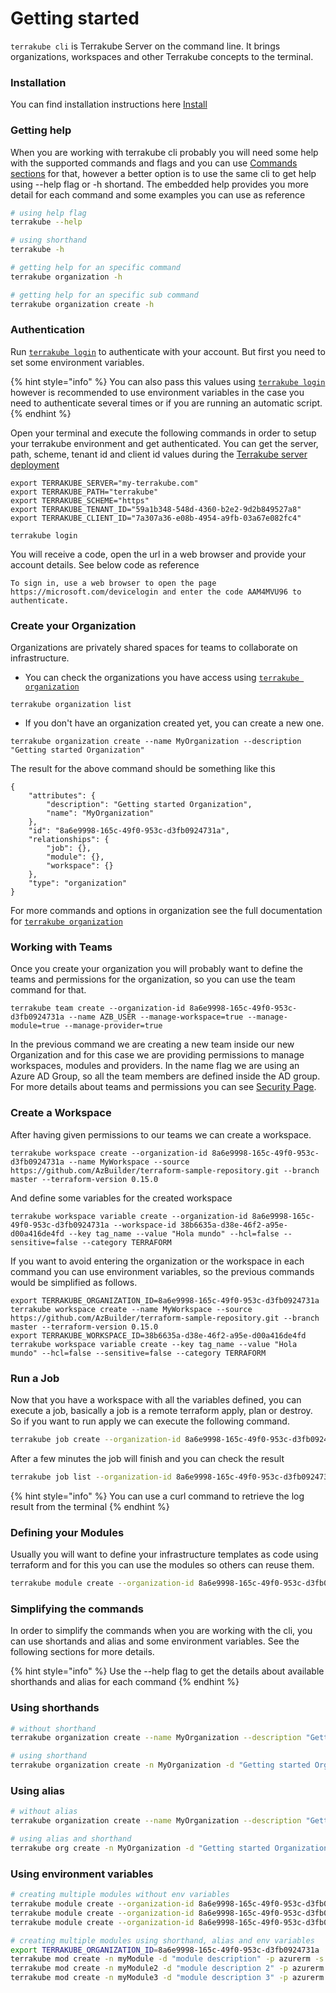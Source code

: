 # Getting started

`terrakube cli` is Terrakube Server on the command line. It brings organizations, workspaces and other Terrakube concepts to the terminal.

### Installation

You can find installation instructions here [Install](install.md)

### Getting help

When you are working with terrakube cli probably you will need some help with the supported commands and flags and you can use [Commands sections](commands/) for that, however a better option is to use the same cli to get help using --help flag or -h shortand. The embedded help provides you more detail for each command and some examples you can use as reference

```bash
# using help flag
terrakube --help

# using shorthand
terrakube -h

# getting help for an specific command
terrakube organization -h

# getting help for an specific sub command
terrakube organization create -h
```



### Authentication

Run [`terrakube login`](commands/azb-login.md) to authenticate with your account.  But first you need to set some environment variables.

{% hint style="info" %}
You can also pass this values using [`terrakube login`](commands/azb-login.md) however is recommended to use environment variables in the case you need to authenticate several times or if you are running an automatic script.
{% endhint %}

Open your terminal and execute the following commands in order to setup your terrakube environment and get authenticated. You can get  the server, path, scheme, tenant id and client id values during the [Terrakube server deployment](../getting-started/deployment/)

```text
export TERRAKUBE_SERVER="my-terrakube.com"
export TERRAKUBE_PATH="terrakube"
export TERRAKUBE_SCHEME="https"
export TERRAKUBE_TENANT_ID="59a1b348-548d-4360-b2e2-9d2b849527a8"
export TERRAKUBE_CLIENT_ID="7a307a36-e08b-4954-a9fb-03a67e082fc4"

terrakube login
```

You will receive a code, open the url in a web browser and provide your account details. See below code as reference

```text
To sign in, use a web browser to open the page 
https://microsoft.com/devicelogin and enter the code AAM4MVU96 to authenticate.
```

### Create your Organization

Organizations are privately shared spaces for teams to collaborate on infrastructure. 

* You can check the organizations you have access using  [`terrakube organization` ](commands/azb-organization/)

```text
terrakube organization list
```

* If you don't have an organization created yet, you can create a new one.

```text
terrakube organization create --name MyOrganization --description "Getting started Organization" 
```

The result for the above command should be something like this

```text
{
    "attributes": {
        "description": "Getting started Organization",
        "name": "MyOrganization"
    },
    "id": "8a6e9998-165c-49f0-953c-d3fb0924731a",
    "relationships": {
        "job": {},
        "module": {},
        "workspace": {}
    },
    "type": "organization"
}
```

For more commands and options in organization see the full documentation for [`terrakube organization`](commands/azb-organization/)

### Working with Teams

Once you create your organization you will probably want to define the teams and permissions for the organization, so you can use the team command for that.

```text
terrakube team create --organization-id 8a6e9998-165c-49f0-953c-d3fb0924731a --name AZB_USER --manage-workspace=true --manage-module=true --manage-provider=true
```

In the previous command we are creating a new team inside our new Organization and for this case we are providing permissions to manage workspaces, modules and providers. In the name flag we are using an Azure AD Group, so all the team members are defined inside the AD group. For more details about teams and permissions you can see [Security Page](../getting-started/design-and-architecture/security.md).

### Create a Workspace

After having given permissions to our teams we can create a workspace. 

```text
terrakube workspace create --organization-id 8a6e9998-165c-49f0-953c-d3fb0924731a --name MyWorkspace --source https://github.com/AzBuilder/terraform-sample-repository.git --branch master --terraform-version 0.15.0
```

 And define some variables for the created workspace

```text
terrakube workspace variable create --organization-id 8a6e9998-165c-49f0-953c-d3fb0924731a --workspace-id 38b6635a-d38e-46f2-a95e-d00a416de4fd --key tag_name --value "Hola mundo" --hcl=false --sensitive=false --category TERRAFORM 
```

If you want to avoid entering the organization or the workspace in each command you can use environment variables, so the previous commands would be simplified as follows.

```text
export TERRAKUBE_ORGANIZATION_ID=8a6e9998-165c-49f0-953c-d3fb0924731a
terrakube workspace create --name MyWorkspace --source https://github.com/AzBuilder/terraform-sample-repository.git --branch master --terraform-version 0.15.0
export TERRAKUBE_WORKSPACE_ID=38b6635a-d38e-46f2-a95e-d00a416de4fd
terrakube workspace variable create --key tag_name --value "Hola mundo" --hcl=false --sensitive=false --category TERRAFORM 
```

### Run a Job

Now that you have a workspace with all the variables defined, you can execute a job, basically a job is a remote terraform apply, plan or destroy. So if you want to run apply we can execute the following command.

```bash
terrakube job create --organization-id 8a6e9998-165c-49f0-953c-d3fb0924731a --workspace-id 38b6635a-d38e-46f2-a95e-d00a416de4fd  --command apply 
```

After a few minutes the job will finish and you can check the result

```bash
terrakube job list --organization-id 8a6e9998-165c-49f0-953c-d3fb0924731a
```

{% hint style="info" %}
You can use a curl command to retrieve the log result from the terminal
{% endhint %}

###  Defining your Modules

Usually you will want to define your infrastructure templates as code using terraform and for this you can use the modules so others can reuse them.

```bash
terrakube module create --organization-id 8a6e9998-165c-49f0-953c-d3fb0924731a --name myModule --description "module description" --provider azurerm --source https://github.com/AzBuilder/terraform-sample-repository.git 
```

### Simplifying the commands 

In order to simplify the commands when you are working with the cli, you can use shortands and alias and some environment variables.  See the following sections for more details.

{% hint style="info" %}
Use the --help flag to get the details about available shorthands and alias for each command
{% endhint %}

### Using shorthands

```bash
# without shorthand
terrakube organization create --name MyOrganization --description "Getting started Organization" 

# using shorthand
terrakube organization create -n MyOrganization -d "Getting started Organization" 
```

### Using alias

```bash
# without alias
terrakube organization create --name MyOrganization --description "Getting started Organization"

# using alias and shorthand
terrakube org create -n MyOrganization -d "Getting started Organization"
```

### Using environment variables

```bash
# creating multiple modules without env variables
terrakube module create --organization-id 8a6e9998-165c-49f0-953c-d3fb0924731a --name myModule --description "module description" --provider azurerm --source https://github.com/AzBuilder/terraform-sample-repository.git 
terrakube module create --organization-id 8a6e9998-165c-49f0-953c-d3fb0924731a --name myModule2 --description "module description 2" --provider azurerm --source https://github.com/AzBuilder/terraform-sample-repository.git
terrakube module create --organization-id 8a6e9998-165c-49f0-953c-d3fb0924731a --name myModule3 --description "module description 3" --provider azurerm --source https://github.com/AzBuilder/terraform-sample-repository.git

# creating multiple modules using shorthand, alias and env variables
export TERRAKUBE_ORGANIZATION_ID=8a6e9998-165c-49f0-953c-d3fb0924731a
terrakube mod create -n myModule -d "module description" -p azurerm -s https://github.com/AzBuilder/terraform-sample-repository.git 
terrakube mod create -n myModule2 -d "module description 2" -p azurerm -s https://github.com/AzBuilder/terraform-sample-repository.git
terrakube mod create -n myModule3 -d "module description 3" -p azurerm -s https://github.com/AzBuilder/terraform-sample-repository.git


```

